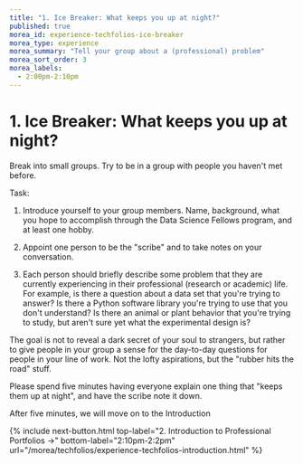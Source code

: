 ```yaml
---
title: "1. Ice Breaker: What keeps you up at night?"
published: true
morea_id: experience-techfolios-ice-breaker
morea_type: experience
morea_summary: "Tell your group about a (professional) problem"
morea_sort_order: 3
morea_labels:
  - 2:00pm-2:10pm
---
```


# 1. Ice Breaker: What keeps you up at night?

Break into small groups. Try to be in a group with people you haven't met before.

Task: 

1. Introduce yourself to your group members. Name, background, what you hope to accomplish through the Data Science Fellows program, and at least one hobby.

2. Appoint one person to be the "scribe" and to take notes on your conversation.

3. Each person should briefly describe some problem that they are currently experiencing in their professional (research or academic) life. For example, is there a question about a data set that you're trying to answer? Is there a Python software library you're trying to use that you don't understand? Is there an animal or plant behavior that you're trying to study, but aren't sure yet what the experimental design is? 

The goal is not to reveal a dark secret of your soul to strangers, but rather to give people in your group a sense for the day-to-day questions for people in your line of work. Not the lofty aspirations, but the "rubber hits the road" stuff.

Please spend five minutes having everyone explain one thing that "keeps them up at night", and have the scribe note it down. 

After five minutes, we will move on to the Introduction

{% include next-button.html
top-label="2. Introduction to Professional Portfolios ->"
bottom-label="2:10pm-2:2pm"
url="/morea/techfolios/experience-techfolios-introduction.html" %}
